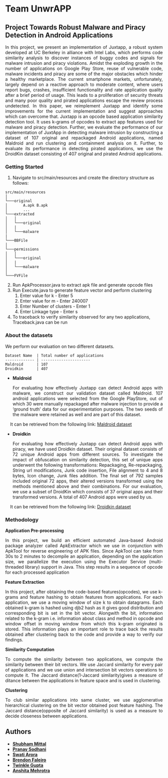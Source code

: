 # Team UnwrAPP

## Project Towards Robust Malware and Piracy Detection in Android Applications

<p align="justify">
In this project, we present an implementation of Juxtapp, a robust system developed at UC Berkeley in alliance with Intel Labs, which performs code similarity analysis to discover instances of buggy codes and signals for malware intrusion and piracy violations. Amidst the exploding growth in the number of applications on Google Play Store, reuse of vulnerable code, malware incidents and piracy are some of the major obstacles which hinder a healthy marketplace. The current smartphone markets, unfortunately, largely depend on a reactive approach to moderate content, where users report bugs, crashes, insufficient functionality and rate application quality after a brief period of usage. This leads to a proliferation of security threats and many poor quality and pirated applications escape the review process undetected.
In this paper, we reimplement Juxtapp and identify some improvements for the current implementation and suggest approaches which can overcome that. Juxtapp is an opcode based application similarity detection tool. It uses k-grams of opcodes to extract app features used for malware and piracy detection. Further, we evaluate the performance of our implementation of JuxtApp in detecting malware intrusion by constructing a dataset of 107 original and repackaged Android applications, named Maldroid and run clustering and containment analysis on it. Further, to evaluate its performance in detecting pirated applications, we use the DroidKin dataset consisting of 407 original and pirated Android applications.
</p>

### Getting Started

1. Navigate to src/main/resources and create the directory structure as follows:
```
src/main/resources
│       
└───original
│       A.apk B.apk
│       ...       
└───extracted
│   │   
│   └───original
│   |  
│   └───malware
|
└───BBFile     
│             
└───permissions
│   │   
│   └───original
│   |  
│   └───malware
│       
└───FVFile
```
2. Run ApkProcessor.java to extract apk file and generate opcode files
3. Run Execute.java to generate feature vector and perform clustering
    1. Enter value for k - Enter 5
    2. Enter value for m - Enter 240007
    3. Enter Number of clusters - Enter 1
    4. Enter Linkage type - Enter s
4. To traceback to verify similarity observed for any two applications, Traceback.java can be run 

### About the datasets
We perform our evaluation on two different datasets. 
```
Dataset Name  | Total number of applications
------------- | ----------------------
Maldroid      | 107
Droidkin      | 407
```

* **Maldroid**
&nbsp;&nbsp;<p align="justify">
For evaluating how effectively Juxtapp can detect Android apps with malware, we construct our validation dataset called Maldroid. 107 android applications were selected from the Google PlayStore, out of which 30 were manually repackaged after malware injection to provide a ‘ground truth’ data for our experimentation purposes. The two seeds of the malware were retained as well and are part of this dataset.
</p>

&nbsp;&nbsp;&nbsp;&nbsp;It can be retrieved from the following link:
[Maldroid dataset](https://github.com/twinklegupta/CS230-Project/tree/master/testing/malware%20with%20some%20original)

* **Droidkin**
&nbsp;&nbsp;<p align="justify">
For evaluating how effectively Juxtapp can detect Android apps with piracy, we have used Droidkin dataset. Their original dataset consists of 72 unique Android apps from different sources. To investigate the impact of obfuscation on similarity detection, this set of unique apps underwent the following transformations: Repackaging, Re-repackaging, String url modifications, Junk code insertion, File alignment to 4 and 8 bytes, Icon change, Junk files addition. The final set of 792 samples included original 72 apps, their altered versions transformed using the methods mentioned above and their combinations. For our evaluation, we use a subset of DroidKin which consists of 37 original apps and their transformed versions. A total of 407 Android apps were used by us.
</p>

&nbsp;&nbsp;&nbsp;&nbsp;It can be retrieved from the following link:
[Droidkin dataset](http://www.cl.cam.ac.uk/research/dtg/attarchive/facedatabase.html)


### Methodology 

**Application Pre-processing**
<p align="justify">
In this project, we build an efficient automated Java-based Android package analyzer called ApkExtractor which we use in conjunction with ApkTool for reverse engineering of APK files. Since ApkTool can take from 30s to 2 minutes to decompile an application, depending on the application size, we parallelize the execution using the Executor Service (multi-threaded library) support in Java. This step results in a sequence of opcode for each processed application
</p>

**Feature Extraction**
<p align="justify">
In this project, after obtaining the code-based features(opcodes), we use k-grams and feature hashing to obtain features from applications. For each application, we use a moving window of size k to obtain datagrams. Each obtained k-gram is hashed using djb2 hash as it gives good distribution and corresponding bit is set in the bit vector. Alongwith the bit, information related to the k-gram i.e. information about class and method in opcode and window offset in moving window from which this k-gram originated is stored. This information plays an important role to trace back the results obtained after clustering back to the code and provide a way to verify our findings.
</p>

**Similarity Computation**
<p align="justify">
To compute the similarity between two applications, we compute the similarity between their bit vectors. We use Jaccard similarity for every pair of applications and we use union and intersection bit vectors operations to compute it. The Jaccard distance(1-Jaccard similarity)gives a measure of ditance between the applications in feature space and is used in clustering.
</p>

**Clustering**
<p align="justify">
To club similar applications into same cluster, we use agglomerative hierarchical clustering on the bit vector obtained post feature hashing. The Jaccard distance(opposite of Jaccard similarity) is used as a measure to decide closeness between applications.
</p>


## Authors

* **[Shubham Mittal](https://www.linkedin.com/in/mitshubh/)**
* **[Pranav Sodhani](https://www.linkedin.com/in/sodhanipranav)**
* **[Swati Arora](https://www.linkedin.com/in/swatiarora2)**
* **[Brendon Faleiro](https://www.linkedin.com/in/brendonfaleiro)**
* **[Twinkle Gupta](https://www.linkedin.com/in/twinkle-gupta-0096967a/)**
* **[Anshita Mehrotra](https://www.linkedin.com/in/anshitamehrotra/)**
